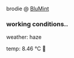 brodie @ [BluMint](https://www.linkedin.com/company/blumint-io/)

<!--weather_start-->
### working conditions..

weather: haze 

temp: 8.46 °C 🧥

<!--weather_end-->
